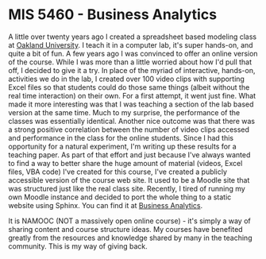 MIS 5460 - Business Analytics
=============================

A little over twenty years ago I created a spreadsheet based modeling class at [Oakland University](http://oakland.edu). I teach it in a computer lab, it's super hands-on, and quite a bit of fun. A few years ago I was convinced to offer an online version of the course. While I was more than a little worried about how I'd pull that off, I decided to give it a try. In place of the myriad of interactive, hands-on, activities we do in the lab, I created over 100 video clips with supporting Excel files so that students could do those same things (albeit without the real time interaction) on their own. For a first attempt, it went just fine. What made it more interesting was that I was teaching a section of the lab based version at the same time. Much to my surprise, the performance of the classes was essentially identical. Another nice outcome was that there was a strong positive correlation between the number of video clips accessed and performance in the class for the online students. Since I had this opportunity for a natural experiment, I'm writing up these results for a teaching paper. As part of that effort and just because I've always wanted to find a way to better share the huge amount of material (videos, Excel files, VBA code) I've created for this course, I've created a publicly accessible version of the course web site. It used to be a Moodle site that was structured just like the real class site. Recently, I tired of running my own Moodle instance and decided to port the whole thing to a static website using Sphinx. You can find it at [Business Analytics](https://ba.misken.org/).

It is NAMOOC (NOT a massively open online course) - it's simply a way of sharing content and course structure ideas. My courses have benefited greatly from the resources and knowledge shared by many in the teaching community. This is my way of giving back.
